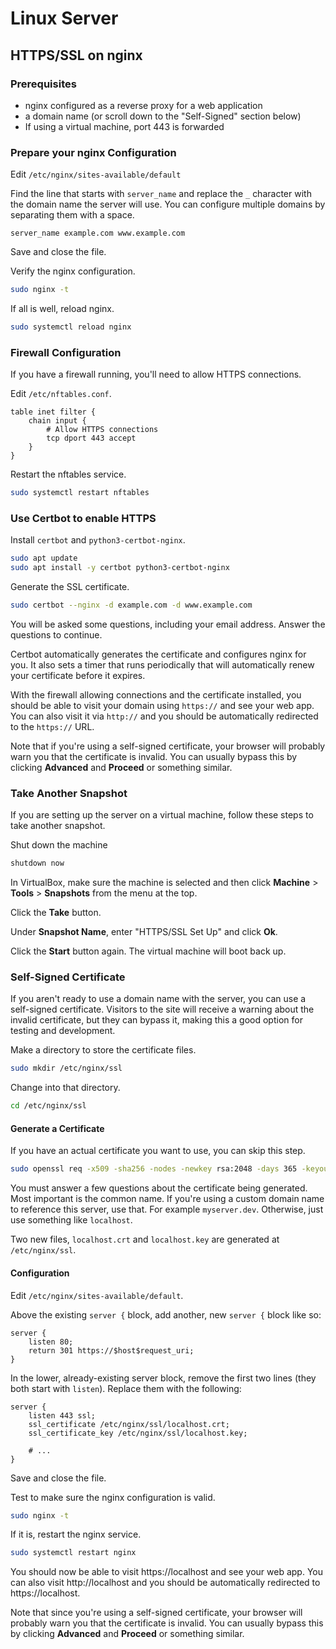 # Linux Server

## HTTPS/SSL on nginx

### Prerequisites

- nginx configured as a reverse proxy for a web application
- a domain name (or scroll down to the "Self-Signed" section below)
- If using a virtual machine, port 443 is forwarded

### Prepare your nginx Configuration

Edit `/etc/nginx/sites-available/default`

Find the line that starts with `server_name` and replace the `_` character with
the domain name the server will use. You can configure multiple domains by
separating them with a space.

```
server_name example.com www.example.com
```

Save and close the file.

Verify the nginx configuration.

```sh
sudo nginx -t
```

If all is well, reload nginx.

```sh
sudo systemctl reload nginx
```

### Firewall Configuration

If you have a firewall running, you'll need to allow HTTPS connections.

Edit `/etc/nftables.conf`.

```
table inet filter {
    chain input {
        # Allow HTTPS connections
        tcp dport 443 accept
    }
}
```

Restart the nftables service.

```sh
sudo systemctl restart nftables
```

### Use Certbot to enable HTTPS

Install `certbot` and `python3-certbot-nginx`.

```sh
sudo apt update
sudo apt install -y certbot python3-certbot-nginx
```

Generate the SSL certificate.

```sh
sudo certbot --nginx -d example.com -d www.example.com
```

You will be asked some questions, including your email address. Answer the
questions to continue.

Certbot automatically generates the certificate and configures nginx for you. It
also sets a timer that runs periodically that will automatically renew your
certificate before it expires.

With the firewall allowing connections and the certificate installed, you should
be able to visit your domain using `https://` and see your web app. You can also
visit it via `http://` and you should be automatically redirected to the
`https://` URL.

Note that if you're using a self-signed certificate, your browser will probably
warn you that the certificate is invalid. You can usually bypass this by
clicking **Advanced** and **Proceed** or something similar.

### Take Another Snapshot

If you are setting up the server on a virtual machine, follow these steps to
take another snapshot.

Shut down the machine

```sh
shutdown now
```

In VirtualBox, make sure the machine is selected and then click **Machine** >
**Tools** > **Snapshots** from the menu at the top.

Click the **Take** button.

Under **Snapshot Name**, enter "HTTPS/SSL Set Up" and click **Ok**.

Click the **Start** button again. The virtual machine will boot back up.

### Self-Signed Certificate

If you aren't ready to use a domain name with the server, you can use a
self-signed certificate. Visitors to the site will receive a warning about the
invalid certificate, but they can bypass it, making this a good option for
testing and development.

Make a directory to store the certificate files.

```sh
sudo mkdir /etc/nginx/ssl
```

Change into that directory.

```sh
cd /etc/nginx/ssl
```

#### Generate a Certificate

If you have an actual certificate you want to use, you can skip this step.

```sh
sudo openssl req -x509 -sha256 -nodes -newkey rsa:2048 -days 365 -keyout localhost.key -out localhost.crt
```

You must answer a few questions about the certificate being generated. Most
important is the common name. If you're using a custom domain name to reference
this server, use that. For example `myserver.dev`. Otherwise, just use something
like `localhost`.

Two new files, `localhost.crt` and `localhost.key` are generated at
`/etc/nginx/ssl`.

#### Configuration

Edit `/etc/nginx/sites-available/default`.

Above the existing `server {` block, add another, new `server {` block like so:

```
server {
    listen 80;
    return 301 https://$host$request_uri;
}
```

In the lower, already-existing server block, remove the first two lines (they
both start with `listen`). Replace them with the following:

```
server {
    listen 443 ssl;
    ssl_certificate /etc/nginx/ssl/localhost.crt;
    ssl_certificate_key /etc/nginx/ssl/localhost.key;

    # ...
}
```

Save and close the file.

Test to make sure the nginx configuration is valid.

```sh
sudo nginx -t
```

If it is, restart the nginx service.

```sh
sudo systemctl restart nginx
```

You should now be able to visit https://localhost and see your web app. You can
also visit http://localhost and you should be automatically redirected to
https://localhost.

Note that since you're using a self-signed certificate, your browser will
probably warn you that the certificate is invalid. You can usually bypass this
by clicking **Advanced** and **Proceed** or something similar.

